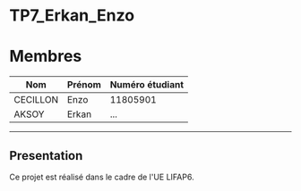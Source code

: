 # TP7_Erkan_Enzo

# Membres

|  Nom|Prénom  |Numéro étudiant  |
|--|--|--|
|CECILLON  |Enzo  |11805901  |
| AKSOY | Erkan | ... |

---
## Presentation

Ce projet est réalisé dans le cadre de l'UE LIFAP6.

